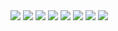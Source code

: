 <img src="portfolio/Capture.PNG"/>
<img src="portfolio/Capture2.PNG"/>
<img src="portfolio/Capture3.PNG"/>
<img src="portfolio/Capture4.PNG"/>
<img src="portfolio/Capture5.PNG"/>
<img src="portfolio/Capture6.PNG"/>
<img src="portfolio/Capture7.PNG"/>
<img src="portfolio/Capture8.PNG"/>

